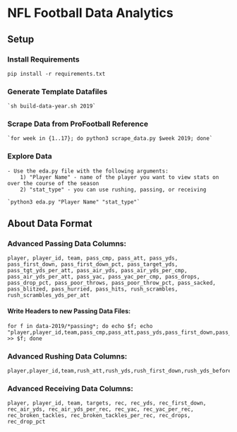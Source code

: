 # NFL Football Data Analytics


## Setup
### Install Requirements
`pip install -r requirements.txt`


### Generate Template Datafiles
    `sh build-data-year.sh 2019`

### Scrape Data from ProFootball Reference
    `for week in {1..17}; do python3 scrape_data.py $week 2019; done`

### Explore Data
    - Use the eda.py file with the following arguments:
        1) "Player Name" - name of the player you want to view stats on over the course of the season
        2) "stat_type" - you can use rushing, passing, or receiving

    `python3 eda.py "Player Name" "stat_type"`

## About Data Format
### Advanced Passing Data Columns:
    player, player_id, team, pass_cmp, pass_att, pass_yds, pass_first_down, pass_first_down_pct, pass_target_yds, pass_tgt_yds_per_att, pass_air_yds, pass_air_yds_per_cmp, pass_air_yds_per_att, pass_yac, pass_yac_per_cmp, pass_drops, pass_drop_pct, pass_poor_throws, pass_poor_throw_pct, pass_sacked, pass_blitzed, pass_hurried, pass_hits, rush_scrambles, rush_scrambles_yds_per_att

#### Write Headers to new Passing Data Files:
    for f in data-2019/*passing*; do echo $f; echo "player,player_id,team,pass_cmp,pass_att,pass_yds,pass_first_down,pass_first_down_pct,pass_target_yds,pass_tgt_yds_per_att,pass_air_yds,pass_air_yds_per_cmp,pass_air_yds_per_att,pass_yac,pass_yac_per_cmp,pass_drops,pass_drop_pct,pass_poor_throws,pass_poor_throw_pct,pass_sacked,pass_blitzed,pass_hurried,pass_hits,rush_scrambles,rush_scrambles_yds_per_att" >> $f; done


### Advanced Rushing Data Columns:
    player,player_id,team,rush_att,rush_yds,rush_first_down,rush_yds_before_contact,rush_yds_bc_per_rush,rush_yac,rush_yac_per_rush,rush_broken_tackles,rush_broken_tackles_per_rush

### Advanced Receiving Data Columns:
    player, player_id, team, targets, rec, rec_yds, rec_first_down, rec_air_yds, rec_air_yds_per_rec, rec_yac, rec_yac_per_rec, rec_broken_tackles, rec_broken_tackles_per_rec, rec_drops, rec_drop_pct

